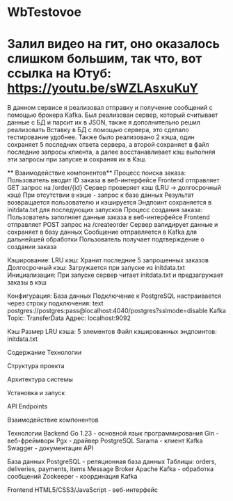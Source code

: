 # WbTestovoe
# Залил видео на гит, оно оказалось слишком большим, так что, вот ссылка на Ютуб: https://youtu.be/sWZLAsxuKuY
В данном сервисе я реализовал отправку и получение сообщений с помощью брокера  Kafka. Был реализован сервер, который считывает данные с БД и парсит их в JSON, также я дополнительно решил реализовать Вставку в БД с помощью сервера, это сделало тестирование удобнее. Также было реализовано 2 кэша, один сохраняет 5 последних ответа сервера, а второй сохраняет в файл последние запросы клиента, а далее восстанавливает кэш выполняя эти запросы при запуске и сохраняя их в Кэш.

** Взаимодействие компонентов**
Процесс поиска заказа:
Пользователь вводит ID заказа в веб-интерфейсе
Frontend отправляет GET запрос на /order/{id}
Сервер проверяет кэш (LRU → долгосрочный кэш)
При отсутствии в кэше - запрос к базе данных
Результат возвращается пользователю и кэшируется
Эндпоинт сохраняется в initdata.txt для последующих запусков
Процесс создания заказа:
Пользователь заполняет данные заказа в веб-интерфейсе
Frontend отправляет POST запрос на /createorder
Сервер валидирует данные и сохраняет в базу данных
Сообщение отправляется в Kafka для дальнейшей обработки
Пользователь получает подтверждение о создании заказа

Кэширование:
LRU кэш: Хранит последние 5 запрошенных заказов
Долгосрочный кэш: Загружается при запуске из initdata.txt
Инициализация: При запуске сервер читает initdata.txt и предзагружает заказы в кэш

Конфигурация:
База данных
Подключение к PostgreSQL настраивается через строку подключения:
text
postgres://postgres:pass@localhost:4040/postgres?sslmode=disable
Kafka
Topic: TransferData
Адрес: localhost:9092

Кэш
Размер LRU кэша: 5 элементов
Файл кэшированных эндпоинтов: initdata.txt

 Содержание
Технологии

Структура проекта

Архитектура системы

Установка и запуск

API Endpoints

Взаимодействие компонентов

Технологии
Backend
Go 1.23 - основной язык программирования
Gin - веб-фреймворк
Pgx - драйвер PostgreSQL
Sarama - клиент Kafka
Swagger - документация API

База данных
PostgreSQL - реляционная база данных
Таблицы: orders, deliveries, payments, items
Message Broker
Apache Kafka - обработка сообщений
Zookeeper - координация Kafka

Frontend
HTML5/CSS3/JavaScript - веб-интерфейс
